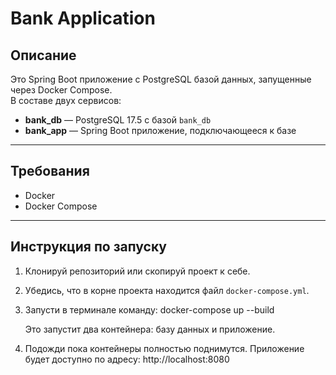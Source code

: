 # Bank Application

## Описание

Это Spring Boot приложение с PostgreSQL базой данных, запущенные через Docker Compose.  
В составе двух сервисов:

- **bank_db** — PostgreSQL 17.5 с базой `bank_db`
- **bank_app** — Spring Boot приложение, подключающееся к базе

---

## Требования

- Docker
- Docker Compose

---

## Инструкция по запуску

1. Клонируй репозиторий или скопируй проект к себе.

2. Убедись, что в корне проекта находится файл `docker-compose.yml`.

3.  Запусти в терминале команду: docker-compose up --build

    Это запустит два контейнера: базу данных и приложение.

4. Подожди пока контейнеры полностью поднимутся. Приложение будет доступно по адресу:
    http://localhost:8080
